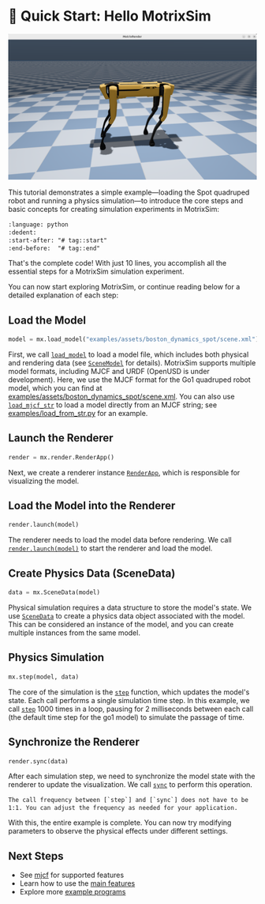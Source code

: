 # 🚀 Quick Start: Hello MotrixSim

![hello_motrixsim](../../_static/images/hello_motrixsim.png)

This tutorial demonstrates a simple example—loading the Spot quadruped robot and running a physics simulation—to introduce the core steps and basic concepts for creating simulation experiments in MotrixSim:

```{literalinclude} ../../../../examples/hello_motrixsim.py
:language: python
:dedent:
:start-after: "# tag::start"
:end-before:  "# tag::end"
```

That's the complete code! With just 10 lines, you accomplish all the essential steps for a MotrixSim simulation experiment.

You can now start exploring MotrixSim, or continue reading below for a detailed explanation of each step:

## Load the Model

```python
model = mx.load_model("examples/assets/boston_dynamics_spot/scene.xml")
```

First, we call [`load_model`] to load a model file, which includes both physical and rendering data (see [`SceneModel`] for details).
MotrixSim supports multiple model formats, including MJCF and URDF (OpenUSD is under development). Here, we use the MJCF format for the Go1 quadruped robot model, which you can find at [examples/assets/boston_dynamics_spot/scene.xml].
You can also use [`load_mjcf_str`] to load a model directly from an MJCF string; see [examples/load_from_str.py] for an example.

## Launch the Renderer

```python
render = mx.render.RenderApp()
```

Next, we create a renderer instance [`RenderApp`], which is responsible for visualizing the model.

## Load the Model into the Renderer

```python
render.launch(model)
```

The renderer needs to load the model data before rendering. We call [`render.launch(model)`] to start the renderer and load the model.

## Create Physics Data (SceneData)

```python
data = mx.SceneData(model)
```

Physical simulation requires a data structure to store the model's state. We use [`SceneData`] to create a physics data object associated with the model. This can be considered an instance of the model, and you can create multiple instances from the same model.

## Physics Simulation

```python
mx.step(model, data)
```

The core of the simulation is the [`step`] function, which updates the model's state. Each call performs a single simulation time step.
In this example, we call [`step`] 1000 times in a loop, pausing for 2 milliseconds between each call (the default time step for the go1 model) to simulate the passage of time.

## Synchronize the Renderer

```python
render.sync(data)
```

After each simulation step, we need to synchronize the model state with the renderer to update the visualization. We call [`sync`] to perform this operation.

```{note}
The call frequency between [`step`] and [`sync`] does not have to be 1:1. You can adjust the frequency as needed for your application.
```

With this, the entire example is complete. You can now try modifying parameters to observe the physical effects under different settings.

## Next Steps

-   See [mjcf](mjcf.md) for supported features
-   Learn how to use the [main features](../main_function/scene_model.md)
-   Explore more [example programs](../overview/examples.md)

[`load_model`]: motrixsim.load_model
[`SceneModel`]: ../main_function/scene_model.md
[`load_mjcf_str`]: motrixsim.load_mjcf_str
[examples/assets/boston_dynamics_spot/scene.xml]: ../../../../examples/assets/boston_dynamics_spot/scene.xml
[examples/load_from_str.py]: ../../../../examples/load_from_str.py
[`RenderApp`]: ../main_function/render.md
[`render.launch(model)`]: motrixsim.render.RenderApp.launch
[`SceneData`]: ../main_function/scene_model.md
[`step`]: motrixsim.step
[`sync`]: motrixsim.render.RenderApp.sync
